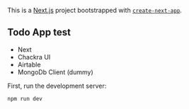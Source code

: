 This is a [Next.js](https://nextjs.org/) project bootstrapped with [`create-next-app`](https://github.com/vercel/next.js/tree/canary/packages/create-next-app).

## Todo App test

- Next
- Chackra UI
- Airtable
- MongoDb Client (dummy)

First, run the development server:

```bash
npm run dev
```
